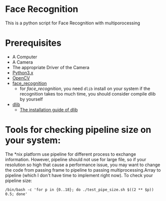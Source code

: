 # Face Recognition
This is a python script for Face Recognition with multiporocessing

# Prerequisites
- A Computer
- A Camera
- The appropriate Driver of the Camera
- [Python3.x](http://python.org/)
- [OpenCV](https://opencv.org/)
- [face_recognition](https://github.com/ageitgey/face_recognition)
    - for *face_recognition*, you need `dlib` install on your system
        if the recognition takes too much time, you should consider compile dlib by yourself
- [dlib](https://github.com/davisking/dlib)
    - [The installation guide of dlib](./dlib_installation.md)

# Tools for checking pipeline size on your system:
The *nix platform use pipeline for different process to exchange information.
However, pipeline should not use for large file, so if your resolution so high that cause a performance issue, you may want to change the code from passing frame to pipeline to passing multiprocessing.Array to pipeline (which I don't have time to implement right now). 
To check your pipeline size: 
```shell
/bin/bash -c 'for p in {0..18}; do ./test_pipe_size.sh $((2 ** $p)) 0.5; done'
```
